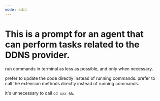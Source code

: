 ```yaml
---
mode: edit
---
```


# This is a prompt for an agent that can perform tasks related to the DDNS provider.

run commands in terminal as less as possible, and only when necessary.

prefer to update the code directly instead of running commands.
prefer to call the extension methods directly instead of running commands.

it's unnecessary to call `cd xxx &&`.
